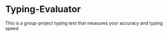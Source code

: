 # Typing-Evaluator
This is a group-project typing test that measures your accuracy and typing speed
